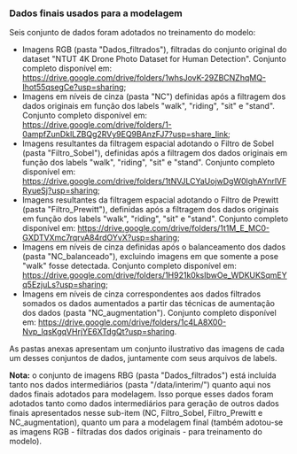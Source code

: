 ### Dados finais usados para a modelagem

Seis conjunto de dados foram adotados no treinamento do modelo:
- Imagens RGB (pasta "Dados_filtrados"), filtradas do conjunto original do dataset "NTUT 4K Drone Photo Dataset for Human Detection". Conjunto completo disponível em: <https://drive.google.com/drive/folders/1whsJovK-29ZBCNZhqMQ-Ihot55qsegCe?usp=sharing>;
- Imagens em níveis de cinza (pasta "NC") definidas após a filtragem dos dados originais em função dos labels "walk", "riding", "sit" e "stand". Conjunto completo disponível em: <https://drive.google.com/drive/folders/1-0ampfZunDklLZBQg2RVy9EQ9BAnzFJ7?usp=share_link>;
- Imagens resultantes da filtragem espacial adotando o Filtro de Sobel (pasta "Filtro_Sobel"), definidas após a filtragem dos dados originais em função dos labels "walk", "riding", "sit" e "stand". Conjunto completo disponível em: <https://drive.google.com/drive/folders/1tNVJLCYaUojwDgW0lghAYnrlVFRyueSj?usp=sharing>;
- Imagens resultantes da filtragem espacial adotando o Filtro de Prewitt (pasta "Filtro_Prewitt"), definidas após a filtragem dos dados originais em função dos labels "walk", "riding", "sit" e "stand". Conjunto completo disponível em: <https://drive.google.com/drive/folders/1t1M_E_MC0-GXDTVXmc7rqrvA84rdOYvX?usp=sharing>;
- Imagens em níveis de cinza definidas após o balanceamento dos dados (pasta "NC_balanceado"), excluindo imagens em que somente a pose "walk" fosse detectada. Conjunto completo disponível em: <https://drive.google.com/drive/folders/1H921k0ksIbwOe_WDKUKSqmEYq5EzjuLs?usp=sharing>;
- Imagens em níveis de cinza correspondentes aos dados filtrados somados os dados aumentados a partir das técnicas de aumentação dos dados (pasta "NC_augmentation"). Conjunto completo disponível em: <https://drive.google.com/drive/folders/1c4LA8X00-Nvp_lqsKgqVHrjYE6XTdgQt?usp=sharing>.
  
As pastas anexas apresentam um conjunto ilustrativo das imagens de cada um desses conjuntos de dados, juntamente com seus arquivos de labels.

**Nota:** o conjunto de imagens RBG (pasta "Dados_filtrados") está incluída tanto nos dados intermediários (pasta "/data/interim/") quanto aqui nos dados finais adotados para modelagem. Isso porque esses dados foram adotados tanto como dados intermediários para geração de outros dados finais apresentados nesse sub-item (NC, Filtro_Sobel, Filtro_Prewitt e NC_augmentation), quanto um para a modelagem final (também adotou-se as imagens RGB - filtradas dos dados originais - para treinamento do modelo). 
